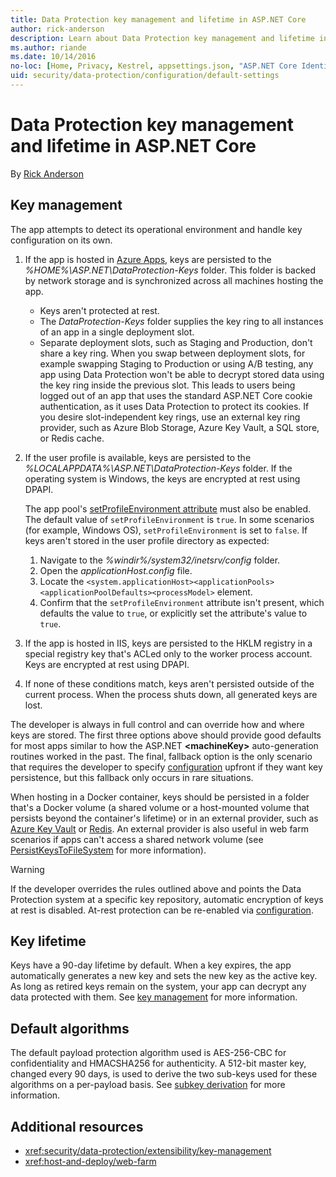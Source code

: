 ```yaml
---
title: Data Protection key management and lifetime in ASP.NET Core
author: rick-anderson
description: Learn about Data Protection key management and lifetime in ASP.NET Core.
ms.author: riande
ms.date: 10/14/2016
no-loc: [Home, Privacy, Kestrel, appsettings.json, "ASP.NET Core Identity", cookie, Cookie, Blazor, "Blazor Server", "Blazor WebAssembly", "Identity", "Let's Encrypt", Razor, SignalR]
uid: security/data-protection/configuration/default-settings
---
```

# Data Protection key management and lifetime in ASP.NET Core

By [Rick Anderson](https://twitter.com/RickAndMSFT)

## Key management

The app attempts to detect its operational environment and handle key configuration on its own.

1. If the app is hosted in [Azure Apps](https://azure.microsoft.com/services/app-service/), keys are persisted to the *%HOME%\ASP.NET\DataProtection-Keys* folder. This folder is backed by network storage and is synchronized across all machines hosting the app.
   * Keys aren't protected at rest.
   * The *DataProtection-Keys* folder supplies the key ring to all instances of an app in a single deployment slot.
   * Separate deployment slots, such as Staging and Production, don't share a key ring. When you swap between deployment slots, for example swapping Staging to Production or using A/B testing, any app using Data Protection won't be able to decrypt stored data using the key ring inside the previous slot. This leads to users being logged out of an app that uses the standard ASP.NET Core cookie authentication, as it uses Data Protection to protect its cookies. If you desire slot-independent key rings, use an external key ring provider, such as Azure Blob Storage, Azure Key Vault, a SQL store, or Redis cache.

1. If the user profile is available, keys are persisted to the *%LOCALAPPDATA%\ASP.NET\DataProtection-Keys* folder. If the operating system is Windows, the keys are encrypted at rest using DPAPI.

   The app pool's [setProfileEnvironment attribute](/iis/configuration/system.applicationhost/applicationpools/add/processmodel#configuration) must also be enabled. The default value of `setProfileEnvironment` is `true`. In some scenarios (for example, Windows OS), `setProfileEnvironment` is set to `false`. If keys aren't stored in the user profile directory as expected:

   1. Navigate to the *%windir%/system32/inetsrv/config* folder.
   1. Open the *applicationHost.config* file.
   1. Locate the `<system.applicationHost><applicationPools><applicationPoolDefaults><processModel>` element.
   1. Confirm that the `setProfileEnvironment` attribute isn't present, which defaults the value to `true`, or explicitly set the attribute's value to `true`.

1. If the app is hosted in IIS, keys are persisted to the HKLM registry in a special registry key that's ACLed only to the worker process account. Keys are encrypted at rest using DPAPI.

1. If none of these conditions match, keys aren't persisted outside of the current process. When the process shuts down, all generated keys are lost.

The developer is always in full control and can override how and where keys are stored. The first three options above should provide good defaults for most apps similar to how the ASP.NET **\<machineKey>** auto-generation routines worked in the past. The final, fallback option is the only scenario that requires the developer to specify [configuration](xref:security/data-protection/configuration/overview) upfront if they want key persistence, but this fallback only occurs in rare situations.

When hosting in a Docker container, keys should be persisted in a folder that's a Docker volume (a shared volume or a host-mounted volume that persists beyond the container's lifetime) or in an external provider, such as [Azure Key Vault](https://azure.microsoft.com/services/key-vault/) or [Redis](https://redis.io/). An external provider is also useful in web farm scenarios if apps can't access a shared network volume (see [PersistKeysToFileSystem](xref:security/data-protection/configuration/overview#persistkeystofilesystem) for more information).

> [!WARNING]
> If the developer overrides the rules outlined above and points the Data Protection system at a specific key repository, automatic encryption of keys at rest is disabled. At-rest protection can be re-enabled via [configuration](xref:security/data-protection/configuration/overview).

## Key lifetime

Keys have a 90-day lifetime by default. When a key expires, the app automatically generates a new key and sets the new key as the active key. As long as retired keys remain on the system, your app can decrypt any data protected with them. See [key management](xref:security/data-protection/implementation/key-management#key-expiration-and-rolling) for more information.

## Default algorithms

The default payload protection algorithm used is AES-256-CBC for confidentiality and HMACSHA256 for authenticity. A 512-bit master key, changed every 90 days, is used to derive the two sub-keys used for these algorithms on a per-payload basis. See [subkey derivation](xref:security/data-protection/implementation/subkeyderivation#additional-authenticated-data-and-subkey-derivation) for more information.

## Additional resources

* <xref:security/data-protection/extensibility/key-management>
* <xref:host-and-deploy/web-farm>
